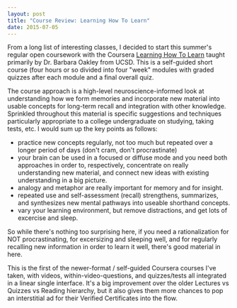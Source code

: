 ```yaml
---
layout: post
title: "Course Review: Learning How To Learn"
date: 2015-07-05
---
```


From a long list of interesting classes, I decided to start this summer's regular open coursework with the Coursera [Learning How To Learn](https://www.coursera.org/learn/learning-how-to-learn/) taught primarily by Dr. Barbara Oakley from UCSD. This is a self-guided short course (four hours or so divided into four "week" modules with graded quizzes after each module and a final overall quiz.

The course approach is a high-level neuroscience-informed look at understanding how we form memories and incorporate new material into usable concepts for long-term recall and integration with other knowledge. Sprinkled throughout this material is specific suggestions and techniques particularly appropriate to a college undergraduate on studying, taking tests, etc. I would sum up the key points as follows:

 * practice new concepts regularly, not too much but repeated over a longer period of days (don't cram, don't procrastinate)
 * your brain can be used in a focused or diffuse mode and you need both approaches in order to, respectively, concentrate on really understanding new material, and connect new ideas with existing understanding in a big picture.
 * analogy and metaphor are really important for memory and for insight.
 * repeated use and self-assessment (recall) strengthens, summarizes, and synthesizes new mental pathways into useable shorthand concepts.
 * vary your learning environment, but remove distractions, and get lots of excercise and sleep.

So while there's nothing too surprising here, if you need a rationalization for NOT procrastinating, for excersizing and sleeping well, and for regularly recalling new information in order to learn it well, there's good material in here.

This is the first of the newer-format / self-guided Coursera courses I've taken, with videos, within-video-questions, and quizzes/tests all integrated in a linear single interface. It's a big improvement over the older Lectures vs Quizzes vs Reading hierarchy, but it also gives them more chances to pop an interstitial ad for their Verified Certificates into the flow.



